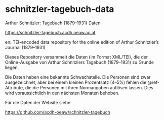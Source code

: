 # schnitzler-tagebuch-data
Arthur Schnitzler: Tagebuch (1879–1931) Daten

https://schnitzler-tagebuch.acdh.oeaw.ac.at

en: TEI-encoded data repository for the online edition of Arthur Schnitzler’s Journal (1879–1931)

Dieses Repository versammelt die Daten (im Format XML/TEI), die der Online-Ausgabe von Arthur Schnitzlers Tagebuch (1879–1931) zu Grunde liegen. 

Die Daten haben eine bekannte Schwachstelle. Die Personen sind zwar ausgezeichnet, aber bei einem kleinen Prozentsatz (4–5%) fehlen die @ref-Attribute, die die Personen mit ihren Normangaben auflösen lassen. Dies wird voraussichtlich in den nächsten Monaten behoben. 

Für die Daten der Website siehe:

https://github.com/acdh-oeaw/schnitzler-tagebuch
